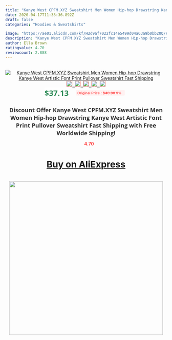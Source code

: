 ```yaml
---
title: "Kanye West CPFM.XYZ Sweatshirt Men Women Hip-hop Drawstring Kanye West Artistic Font Print Pullover Sweatshirt Fast Shipping"
date: 2020-04-17T11:33:36.892Z
draft: false
categories: "Hoodies & Sweatshirts"

image: "https://ae01.alicdn.com/kf/H2d9af7022fc14e5499d04a63a9b0bb20Q/Kanye-West-CPFM-XYZ-Sweatshirt-Men-Women-Hip-hop-Drawstring-Kanye-West-Artistic-Font-Print-Pullover.jpg"
description: "Kanye West CPFM.XYZ Sweatshirt Men Women Hip-hop Drawstring Kanye West Artistic Font Print Pullover Sweatshirt Fast Shipping"
author: Ella Brown
ratingvalue: 4.70
reviewcount: 2.888
---
```

<br>
<div style="text-align: center;">
<a href="https://s.click.aliexpress.com/e/_9uI23j" target="_blank" rel="nofollow noopener noreferrer"><img alt="Kanye West CPFM.XYZ Sweatshirt Men Women Hip-hop Drawstring Kanye West Artistic Font Print Pullover Sweatshirt Fast Shipping" class="magnifier-image" src="https://ae01.alicdn.com/kf/H2d9af7022fc14e5499d04a63a9b0bb20Q/Kanye-West-CPFM-XYZ-Sweatshirt-Men-Women-Hip-hop-Drawstring-Kanye-West-Artistic-Font-Print-Pullover.jpg_640x640.jpg">
<br>
<img style="border:1px solid salmon" src="https://ae01.alicdn.com/kf/H2d9af7022fc14e5499d04a63a9b0bb20Q/Kanye-West-CPFM-XYZ-Sweatshirt-Men-Women-Hip-hop-Drawstring-Kanye-West-Artistic-Font-Print-Pullover.jpg_120x120.jpg">&nbsp;&nbsp;<img style="border:1px solid salmon" src="https://ae01.alicdn.com/kf/Hca6e372b04d742109bbb06e8df763265c/Kanye-West-CPFM-XYZ-Sweatshirt-Men-Women-Hip-hop-Drawstring-Kanye-West-Artistic-Font-Print-Pullover.jpg_120x120.jpg">&nbsp;&nbsp;<img style="border:1px solid salmon" src="https://ae01.alicdn.com/kf/H57fde79bc4b5402db666f56745942efaz/Kanye-West-CPFM-XYZ-Sweatshirt-Men-Women-Hip-hop-Drawstring-Kanye-West-Artistic-Font-Print-Pullover.jpg_120x120.jpg">&nbsp;&nbsp;<img style="border:1px solid salmon" src="https://ae01.alicdn.com/kf/H9704df760b544bcba9645ab3d2213c5aS/Kanye-West-CPFM-XYZ-Sweatshirt-Men-Women-Hip-hop-Drawstring-Kanye-West-Artistic-Font-Print-Pullover.jpg_120x120.jpg">&nbsp;&nbsp;<img style="border:1px solid salmon" src="https://ae01.alicdn.com/kf/Hdf0c2a4c888142fdbbef63934dd818053/Kanye-West-CPFM-XYZ-Sweatshirt-Men-Women-Hip-hop-Drawstring-Kanye-West-Artistic-Font-Print-Pullover.jpg_120x120.jpg"></a></div><br0>
<div style="text-align: center;"><span style="background-color: white; border: 0px; box-sizing: border-box; color: seagreen; display: inline-block; font-family: &quot;open sans&quot; , &quot;arial&quot; , &quot;helvetica&quot; , sans-serif , &quot;heiti&quot;; font-size: 24px; font-stretch: inherit; font-weight: 700; line-height: inherit; margin: 0px 10px 0px 0px; padding: 0px; vertical-align: middle;">$37.13 </span>
<span style="background: rgb(255 , 241 , 241); border-radius: 3px; border: 0px; box-sizing: border-box; color: #ff4747; display: inline-block; font-family: inherit; font-size: 12px; font-stretch: inherit; font-style: inherit; font-variant: inherit; font-weight: 600; line-height: inherit; margin: 0px; padding: 2px 5px; transform: scale(0.9); vertical-align: middle;">Original Price : <b style="text-decoration: line-through;">$40.80 </b> 9%&nbsp;&nbsp;</span></div>
<h1 style="color: #333333; display: inline-block; font-family: &quot;open sans&quot; , &quot;arial&quot; , &quot;helvetica&quot; , sans-serif , &quot;heiti&quot;; font-size: 18px; font-stretch: inherit; font-weight: 700; text-align: center;">Discount Offer Kanye West CPFM.XYZ Sweatshirt Men Women Hip-hop Drawstring Kanye West Artistic Font Print Pullover Sweatshirt Fast Shipping with Free Worldwide Shipping!</h1>
<div style="color: #ff4747; text-align: center;">
<img src="https://4.bp.blogspot.com/-M0ZcTcb-5uY/XleCXlxnR4I/AAAAAAAAAEc/OrjgMkXV1oMQFaCRZj5HQwOCBcu3w1FegCPcBGAYYCw/s1600/star.png" style="height: 15px;">&nbsp;<b>4.70</b></div>
<div class="button_cont" align="center"><a class="buynow_a" href="https://s.click.aliexpress.com/e/_9uI23j" target="_blank" rel="nofollow noopener noreferrer"><H1>Buy on AliExpress</H1></a></div><br>
<div class="separator" style="clear: both; text-align: center;">
<img src="https://lh3.googleusercontent.com/-pTy5HemUv9M/XlePHvY0dAI/AAAAAAAAAE4/0nX5iRUoIWY8eMW9Dpxeirr157OZliDIgCLcBGAsYHQ/s1600/badge.gif" width="480">
</div>

